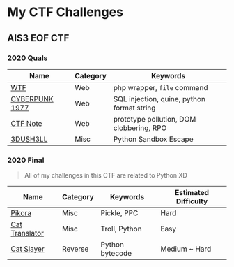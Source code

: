 # My CTF Challenges
## AIS3 EOF CTF

### 2020 Quals

   Name   | Category | Keywords
----------|----------|----------
[WTF](ais3-eof/2020-quals/Web/what-the-file)             | Web  | php wrapper, `file` command
[CYBERPUNK 1977](ais3-eof/2020-quals/Web/CYBERPUNK1977)  | Web  | SQL injection, quine, python format string
[CTF Note](ais3-eof/2020-quals/Web/ctf-note)             | Web  | prototype pollution, DOM clobbering, RPO
[3DUSH3LL](ais3-eof/2020-quals/3DUSH3LL)                 | Misc | Python Sandbox Escape


### 2020 Final

> All of my challenges in this CTF are related to Python XD

   Name   | Category | Keywords | Estimated Difficulty
----------|----------|----------|----------------------
[Pikora](ais3-eof/2020-final/pikora)                 | Misc    | Pickle, PPC     | Hard
[Cat Translator](ais3-eof/2020-final/cat-translator) | Misc    | Troll, Python   | Easy
[Cat Slayer](ais3-eof/2020-final/cat-slayer)         | Reverse | Python bytecode | Medium ~ Hard
